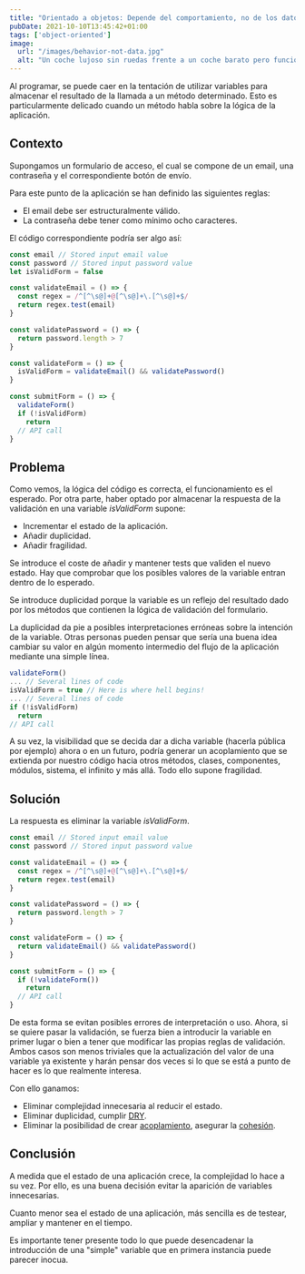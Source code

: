```yaml
---
title: "Orientado a objetos: Depende del comportamiento, no de los datos"
pubDate: 2021-10-10T13:45:42+01:00
tags: ['object-oriented']
image:
  url: "/images/behavior-not-data.jpg"
  alt: "Un coche lujoso sin ruedas frente a un coche barato pero funcional"
---
```

Al programar, se puede caer en la tentación de utilizar variables para almacenar el resultado de la llamada a un método determinado. Esto es particularmente delicado cuando un método habla sobre la lógica de la aplicación.

## Contexto

Supongamos un formulario de acceso, el cual se compone de un email, una contraseña y el correspondiente botón de envío.

Para este punto de la aplicación se han definido las siguientes reglas:
* El email debe ser estructuralmente válido.
* La contraseña debe tener como mínimo ocho caracteres.

El código correspondiente podría ser algo así:

```javascript
const email // Stored input email value
const password // Stored input password value
let isValidForm = false

const validateEmail = () => {
  const regex = /^[^\s@]+@[^\s@]+\.[^\s@]+$/
  return regex.test(email)
}

const validatePassword = () => {
  return password.length > 7
}

const validateForm = () => {
  isValidForm = validateEmail() && validatePassword()
}

const submitForm = () => {
  validateForm()
  if (!isValidForm)
    return
  // API call
}
```

## Problema

Como vemos, la lógica del código es correcta, el funcionamiento es el esperado. Por otra parte, haber optado por almacenar la respuesta de la validación en una variable *isValidForm* supone:
* Incrementar el estado de la aplicación.
* Añadir duplicidad.
* Añadir fragilidad.

Se introduce el coste de añadir y mantener tests que validen el nuevo estado. Hay que comprobar que los posibles valores de la variable entran dentro de lo esperado.

Se introduce duplicidad porque la variable es un reflejo del resultado dado por los métodos que contienen la lógica de validación del formulario.

La duplicidad da pie a posibles interpretaciones erróneas sobre la intención de la variable. Otras personas pueden pensar que sería una buena idea cambiar su valor en algún momento intermedio del flujo de la aplicación mediante una simple línea.

```javascript
validateForm()
... // Several lines of code
isValidForm = true // Here is where hell begins!
... // Several lines of code
if (!isValidForm)
  return
// API call
```

A su vez, la visibilidad que se decida dar a dicha variable (hacerla pública por ejemplo) ahora o en un futuro, podría generar un acoplamiento que se extienda por nuestro código hacia otros métodos, clases, componentes, módulos, sistema, el infinito y más allá. Todo ello supone fragilidad.

## Solución
La respuesta es eliminar la variable *isValidForm*.

```javascript
const email // Stored input email value
const password // Stored input password value

const validateEmail = () => {
  const regex = /^[^\s@]+@[^\s@]+\.[^\s@]+$/
  return regex.test(email)
}

const validatePassword = () => {
  return password.length > 7
}

const validateForm = () => {
  return validateEmail() && validatePassword()
}

const submitForm = () => {
  if (!validateForm())
    return
  // API call
}
```

De esta forma se evitan posibles errores de interpretación o uso. Ahora, si se quiere pasar la validación, se fuerza bien a introducir la variable en primer lugar o bien a tener que modificar las propias reglas de validación. Ambos casos son menos triviales que la actualización del valor de una variable ya existente y harán pensar dos veces si lo que se está a punto de hacer es lo que realmente interesa.

Con ello ganamos:
* Eliminar complejidad innecesaria al reducir el estado.
* Eliminar duplicidad, cumplir <a href="https://es.wikipedia.org/wiki/No_te_repitas" target="_blank">DRY</a>.
* Eliminar la posibilidad de crear <a href="/es/blog/cohesion-coupling-and-encapsulation#acoplamiento" target="_blank">acoplamiento</a>, asegurar la <a href="/es/blog/cohesion-coupling-and-encapsulation#cohesión" target="_blank">cohesión</a>.

## Conclusión

A medida que el estado de una aplicación crece, la complejidad lo hace a su vez. Por ello, es una buena decisión evitar la aparición de variables innecesarias.

Cuanto menor sea el estado de una aplicación, más sencilla es de testear, ampliar y mantener en el tiempo.

Es importante tener presente todo lo que puede desencadenar la introducción de una "simple" variable que en primera instancia puede parecer inocua.